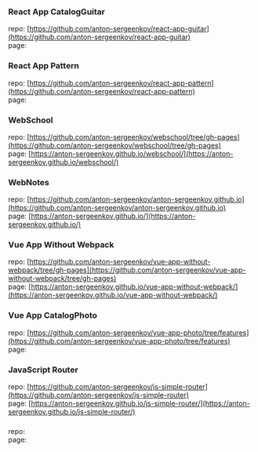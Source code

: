 
### React App CatalogGuitar
repo: [https://github.com/anton-sergeenkov/react-app-guitar](https://github.com/anton-sergeenkov/react-app-guitar)  
page: []()  

### React App Pattern
repo: [https://github.com/anton-sergeenkov/react-app-pattern](https://github.com/anton-sergeenkov/react-app-pattern)  
page: []()  

### WebSchool
repo: [https://github.com/anton-sergeenkov/webschool/tree/gh-pages](https://github.com/anton-sergeenkov/webschool/tree/gh-pages)  
page: [https://anton-sergeenkov.github.io/webschool/](https://anton-sergeenkov.github.io/webschool/)  

### WebNotes
repo: [https://github.com/anton-sergeenkov/anton-sergeenkov.github.io](https://github.com/anton-sergeenkov/anton-sergeenkov.github.io)  
page: [https://anton-sergeenkov.github.io/](https://anton-sergeenkov.github.io/)  

### Vue App Without Webpack
repo: [https://github.com/anton-sergeenkov/vue-app-without-webpack/tree/gh-pages](https://github.com/anton-sergeenkov/vue-app-without-webpack/tree/gh-pages)  
page: [https://anton-sergeenkov.github.io/vue-app-without-webpack/](https://anton-sergeenkov.github.io/vue-app-without-webpack/)  

### Vue App CatalogPhoto
repo: [https://github.com/anton-sergeenkov/vue-app-photo/tree/features](https://github.com/anton-sergeenkov/vue-app-photo/tree/features)  
page: []()  

### JavaScript Router
repo: [https://github.com/anton-sergeenkov/js-simple-router](https://github.com/anton-sergeenkov/js-simple-router)  
page: [https://anton-sergeenkov.github.io/js-simple-router/](https://anton-sergeenkov.github.io/js-simple-router/)  

### 
repo: []()  
page: []()  
